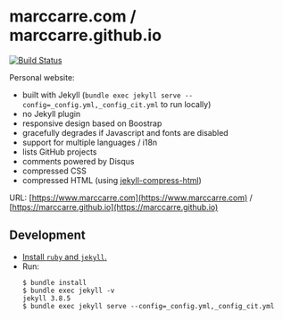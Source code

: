 marccarre.com / marccarre.github.io
===================================

[![Build Status](https://travis-ci.org/marccarre/marccarre.github.io.svg?branch=master)](https://travis-ci.org/marccarre/marccarre.github.io)

Personal website:
* built with Jekyll (`bundle exec jekyll serve --config=_config.yml,_config_cit.yml` to run locally)
* no Jekyll plugin
* responsive design based on Boostrap
* gracefully degrades if Javascript and fonts are disabled
* support for multiple languages / i18n
* lists GitHub projects
* comments powered by Disqus
* compressed CSS
* compressed HTML (using [jekyll-compress-html](https://github.com/penibelst/jekyll-compress-html))

URL: [https://www.marccarre.com](https://www.marccarre.com) / [https://marccarre.github.io](https://marccarre.github.io)

## Development

- [Install `ruby` and `jekyll`.](https://jekyllrb.com/docs/installation/macos/)
- Run:
  ```console
  $ bundle install
  $ bundle exec jekyll -v
  jekyll 3.8.5
  $ bundle exec jekyll serve --config=_config.yml,_config_cit.yml
  ```

